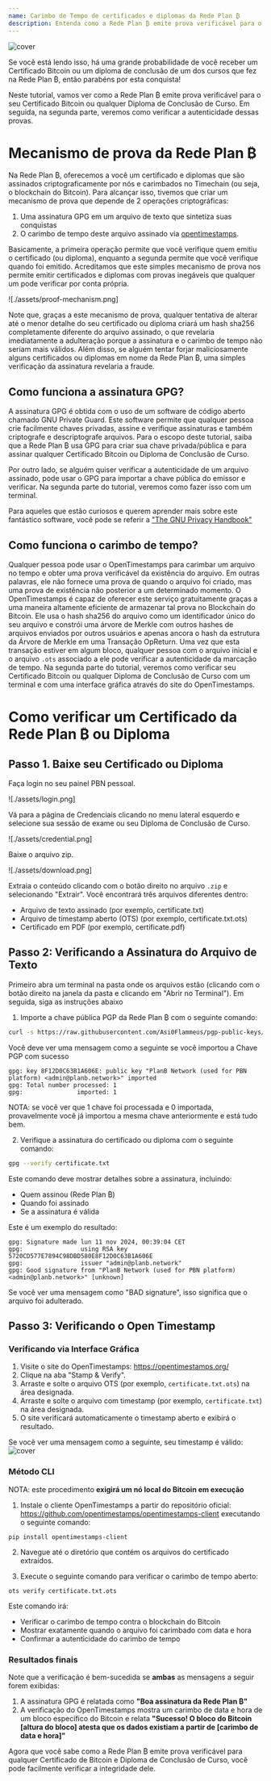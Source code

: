 ```yaml
---
name: Carimbo de Tempo de certificados e diplomas da Rede Plan ₿
description: Entenda como a Rede Plan ₿ emite prova verificável para o seu certificado e diplomas
---
```


![cover](assets/cover.webp)

Se você está lendo isso, há uma grande probabilidade de você receber um Certificado Bitcoin ou um diploma de conclusão de um dos cursos que fez na Rede Plan ₿, então parabéns por esta conquista!

Neste tutorial, vamos ver como a Rede Plan ₿ emite prova verificável para o seu Certificado Bitcoin ou qualquer Diploma de Conclusão de Curso. Em seguida, na segunda parte, veremos como verificar a autenticidade dessas provas.

# Mecanismo de prova da Rede Plan ₿

Na Rede Plan ₿, oferecemos a você um certificado e diplomas que são assinados criptograficamente por nós e carimbados no Timechain (ou seja, o blockchain do Bitcoin). Para alcançar isso, tivemos que criar um mecanismo de prova que depende de 2 operações criptográficas:

1. Uma assinatura GPG em um arquivo de texto que sintetiza suas conquistas
2. O carimbo de tempo deste arquivo assinado via [opentimestamps](https://opentimestamps.org/).

Basicamente, a primeira operação permite que você verifique quem emitiu o certificado (ou diploma), enquanto a segunda permite que você verifique quando foi emitido.
Acreditamos que este simples mecanismo de prova nos permite emitir certificados e diplomas com provas inegáveis que qualquer um pode verificar por conta própria.

![./assets/proof-mechanism.png]

Note que, graças a este mecanismo de prova, qualquer tentativa de alterar até o menor detalhe do seu certificado ou diploma criará um hash sha256 completamente diferente do arquivo assinado, o que revelaria imediatamente a adulteração porque a assinatura e o carimbo de tempo não seriam mais válidos. Além disso, se alguém tentar forjar maliciosamente alguns certificados ou diplomas em nome da Rede Plan ₿, uma simples verificação da assinatura revelaria a fraude.

## Como funciona a assinatura GPG?

A assinatura GPG é obtida com o uso de um software de código aberto chamado GNU Private Guard. Este software permite que qualquer pessoa crie facilmente chaves privadas, assine e verifique assinaturas e também criptografe e descriptografe arquivos. Para o escopo deste tutorial, saiba que a Rede Plan ₿ usa GPG para criar sua chave privada/pública e para assinar qualquer Certificado Bitcoin ou Diploma de Conclusão de Curso.

Por outro lado, se alguém quiser verificar a autenticidade de um arquivo assinado, pode usar o GPG para importar a chave pública do emissor e verificar. Na segunda parte do tutorial, veremos como fazer isso com um terminal.

Para aqueles que estão curiosos e querem aprender mais sobre este fantástico software, você pode se referir a ["The GNU Privacy Handbook"](https://www.gnupg.org/gph/en/manual/x135.html)

## Como funciona o carimbo de tempo?

Qualquer pessoa pode usar o OpenTimestamps para carimbar um arquivo no tempo e obter uma prova verificável da existência do arquivo. Em outras palavras, ele não fornece uma prova de quando o arquivo foi criado, mas uma prova de existência não posterior a um determinado momento.
O OpenTimestamps é capaz de oferecer este serviço gratuitamente graças a uma maneira altamente eficiente de armazenar tal prova no Blockchain do Bitcoin. Ele usa o hash sha256 do arquivo como um identificador único do seu arquivo e constrói uma árvore de Merkle com outros hashes de arquivos enviados por outros usuários e apenas ancora o hash da estrutura da Árvore de Merkle em uma Transação OpReturn.
Uma vez que esta transação estiver em algum bloco, qualquer pessoa com o arquivo inicial e o arquivo `.ots` associado a ele pode verificar a autenticidade da marcação de tempo. Na segunda parte do tutorial, veremos como verificar seu Certificado Bitcoin ou qualquer Diploma de Conclusão de Curso com um terminal e com uma interface gráfica através do site do OpenTimestamps.

# Como verificar um Certificado da Rede Plan ₿ ou Diploma

## Passo 1. Baixe seu Certificado ou Diploma

Faça login no seu painel PBN pessoal.

![./assets/login.png]

Vá para a página de Credenciais clicando no menu lateral esquerdo e selecione sua sessão de exame ou seu Diploma de Conclusão de Curso.

![./assets/credential.png]

Baixe o arquivo zip.

![./assets/download.png]

Extraia o conteúdo clicando com o botão direito no arquivo `.zip` e selecionando "Extrair". Você encontrará três arquivos diferentes dentro:

- Arquivo de texto assinado (por exemplo, certificate.txt)
- Arquivo de timestamp aberto (OTS) (por exemplo, certificate.txt.ots)
- Certificado em PDF (por exemplo, certificate.pdf)

## Passo 2: Verificando a Assinatura do Arquivo de Texto

Primeiro abra um terminal na pasta onde os arquivos estão (clicando com o botão direito na janela da pasta e clicando em "Abrir no Terminal"). Em seguida, siga as instruções abaixo

1. Importe a chave pública PGP da Rede Plan ₿ com o seguinte comando:

```bash
curl -s https://raw.githubusercontent.com/Asi0Flammeus/pgp-public-keys/master/planb-network-pk.asc | gpg --import
```

Você deve ver uma mensagem como a seguinte se você importou a Chave PGP com sucesso

```
gpg: key 8F12D0C63B1A606E: public key "PlanB Network (used for PBN platform) <admin@planb.network>" imported
gpg: Total number processed: 1
gpg:               imported: 1
```

NOTA: se você ver que 1 chave foi processada e 0 importada, provavelmente você já importou a mesma chave anteriormente e está tudo bem.

2. Verifique a assinatura do certificado ou diploma com o seguinte comando:

```bash
gpg --verify certificate.txt
```

Este comando deve mostrar detalhes sobre a assinatura, incluindo:

- Quem assinou (Rede Plan ₿)
- Quando foi assinado
- Se a assinatura é válida

Este é um exemplo do resultado:

```
gpg: Signature made lun 11 nov 2024, 00:39:04 CET
gpg:                using RSA key 5720CD577E7894C98DBD580E8F12D0C63B1A606E
gpg:                issuer "admin@planb.network"
gpg: Good signature from "PlanB Network (used for PBN platform) <admin@planb.network>" [unknown]
```

Se você ver uma mensagem como "BAD signature", isso significa que o arquivo foi adulterado.

## Passo 3: Verificando o Open Timestamp

### Verificando via Interface Gráfica

1. Visite o site do OpenTimestamps: https://opentimestamps.org/
2. Clique na aba "Stamp & Verify".
3. Arraste e solte o arquivo OTS (por exemplo, `certificate.txt.ots`) na área designada.
4. Arraste e solte o arquivo com timestamp (por exemplo, `certificate.txt`) na área designada.
5. O site verificará automaticamente o timestamp aberto e exibirá o resultado.

Se você ver uma mensagem como a seguinte, seu timestamp é válido:
![cover](assets/opentimestamp_wegui_verified.webp)

### Método CLI

NOTA: este procedimento **exigirá um nó local do Bitcoin em execução**

1. Instale o cliente OpenTimestamps a partir do repositório oficial: https://github.com/opentimestamps/opentimestamps-client executando o seguinte comando:

```
pip install opentimestamps-client
```

2. Navegue até o diretório que contém os arquivos do certificado extraídos.

3. Execute o seguinte comando para verificar o carimbo de tempo aberto:

```
ots verify certificate.txt.ots
```

Este comando irá:

- Verificar o carimbo de tempo contra o blockchain do Bitcoin
- Mostrar exatamente quando o arquivo foi carimbado com data e hora
- Confirmar a autenticidade do carimbo de tempo

### Resultados finais

Note que a verificação é bem-sucedida se **ambas** as mensagens a seguir forem exibidas:

1. A assinatura GPG é relatada como **"Boa assinatura da Rede Plan ₿"**
2. A verificação do OpenTimestamps mostra um carimbo de data e hora de um bloco específico do Bitcoin e relata **"Sucesso! O bloco do Bitcoin [altura do bloco] atesta que os dados existiam a partir de [carimbo de data e hora]"**

Agora que você sabe como a Rede Plan ₿ emite prova verificável para qualquer Certificado de Bitcoin e Diploma de Conclusão de Curso, você pode facilmente verificar a integridade dele.

